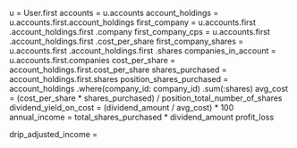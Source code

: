 u = User.first
accounts = u.accounts
account_holdings = u.accounts.first.account_holdings
first_company =  u.accounts.first
                  .account_holdings.first
                  .company
first_company_cps =  u.accounts.first
                      .account_holdings.first
                      .cost_per_share
first_company_shares = u.accounts.first
                        .account_holdings.first
                        .shares
companies_in_account = u.accounts.first.companies
cost_per_share = account_holdings.first.cost_per_share
shares_purchased = account_holdings.first.shares
position_shares_purchased = account_holdings
                            .where(company_id: company_id)
                            .sum(:shares)
avg_cost = (cost_per_share * shares_purchased) / position_total_number_of_shares
dividend_yield_on_cost = (dividend_amount / avg_cost) * 100
annual_income = total_shares_purchased * dividend_amount
profit_loss






drip_adjusted_income =

